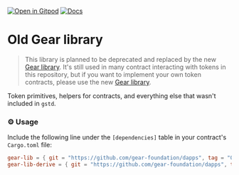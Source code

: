 [![Open in Gitpod](https://img.shields.io/badge/Open_in-Gitpod-white?logo=gitpod)](https://gitpod.io/#FOLDER=gear-lib-old/https://github.com/gear-foundation/dapps)
[![Docs](https://img.shields.io/github/actions/workflow/status/gear-foundation/dapps/contracts.yml?logo=rust&label=docs)](https://dapps.gear.rs/gear_lib_old)

# Old Gear library

> This library is planned to be deprecated and replaced by the new [Gear library]. It's still used in many contract interacting with tokens in this repository, but if you want to implement your own token contracts, please use the new [Gear library].

[Gear library]: ../gear-lib

Token primitives, helpers for contracts, and everything else that wasn't included in `gstd`.

### ⚙️ Usage

Include the following line under the `[dependencies]` table in your contract's `Cargo.toml` file:
```toml
gear-lib = { git = "https://github.com/gear-foundation/dapps", tag = "0.3.2" }
gear-lib-derive = { git = "https://github.com/gear-foundation/dapps", tag = "0.3.2" }
```

